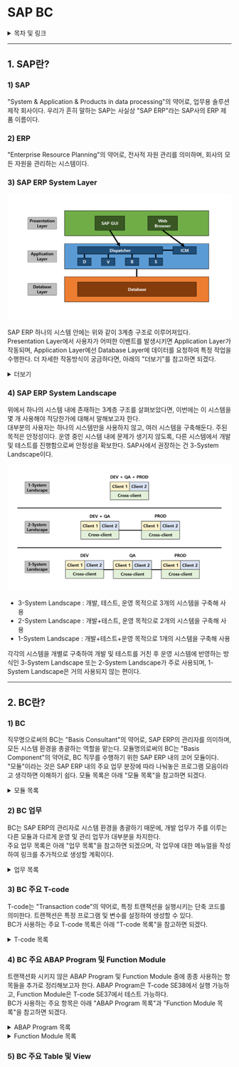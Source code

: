 # SAP BC

<details>
<summary>목차 및 링크</summary>
<div markdown="1">

> [1. SAP란?](https://github.com/KaJaeHyeob/SAP_BC#1-sap%EB%9E%80)    
> > [1) SAP](https://github.com/KaJaeHyeob/SAP_BC#1-sap)    
> > [2) ERP](https://github.com/KaJaeHyeob/SAP_BC#2-erp)    
> > [3) SAP ERP System Layer](https://github.com/KaJaeHyeob/SAP_BC#3-sap-erp-system-layer)    
> > [4) SAP ERP System Landscape](https://github.com/KaJaeHyeob/SAP_BC#4-sap-erp-system-landscape)    
> 
> [2. BC란?](https://github.com/KaJaeHyeob/SAP_BC#2-bc%EB%9E%80)    
> > [1) BC](https://github.com/KaJaeHyeob/SAP_BC#1-bc)    
> > [2) BC 업무](https://github.com/KaJaeHyeob/SAP_BC#2-bc-%EC%97%85%EB%AC%B4)    
> > [3) BC 주요 T-code](https://github.com/KaJaeHyeob/SAP_BC#3-bc-%EC%A3%BC%EC%9A%94-t-code)    
> > [4) BC 주요 ABAP Program 및 Function Module](https://github.com/KaJaeHyeob/SAP_BC#4-bc-%EC%A3%BC%EC%9A%94-abap-program-%EB%B0%8F-function-module)
> > [5) BC 주요 Table 및 View](https://github.com/KaJaeHyeob/SAP_BC#5-bc-%EC%A3%BC%EC%9A%94-table-%EB%B0%8F-view)

</div>
</details>

-----

## 1. SAP란?

### 1) SAP

 "System & Application & Products in data processing"의 약어로, 업무용 솔루션 제작 회사이다. 우리가 흔히 말하는 SAP는 사실상 "SAP ERP"라는 SAP사의 ERP 제품 이름이다.    

### 2) ERP

 "Enterprise Resource Planning"의 약어로, 전사적 자원 관리를 의미하며, 회사의 모든 자원을 관리하는 시스템이다.    

### 3) SAP ERP System Layer

![Untitled](./image/Untitled.png)

 SAP ERP 하나의 시스템 안에는 위와 같이 3계층 구조로 이루어져있다.    
 Presentation Layer에서 사용자가 어떠한 이벤트를 발생시키면 Application Layer가 작동되며, Application Layer에선 Database Layer에 데이터를 요청하여 특정 작업을 수행한다. 더 자세한 작동방식이 궁금하다면, 아래의 "더보기"를 참고하면 되겠다.   

<details>
<summary>더보기</summary>
<div markdown="1">

>  3계층 중에서 어렵게 느껴질 수도 있는 부분인 Application Layer에 대해서 좀 더 자세하게 작성해보도록 하겠다. BC 직무가 아니라면 굳이 볼 필요 없는 부분이다.    
> 
>  Application Layer의 중요한 구성요소 두 가지는 DP(Dispatcher), WP(Work Process)이다.    
>  DP는 사용자가 발생시킨 이벤트와 부합하는 WP로 해당 작업을 분배시키는 역할을 한다.    
>  WP는 각 작업을 수행하는 프로세스로, 대표적으로 DVBS 네 가지 유형이 존재한다.    
>  - D : "Dialog WP"의 약자로, 대부분의 조회 또는 연산 작업을 수행    
>  - V : "Update WP"의 약자로, Database 업데이트에 관한 작업을 수행    
>  - B : "Background WP"의 약자로, 작동 프로그램 및 변수와 실행시각 등을 설정하여 사용자와 추가적인 상호작용이 필요없는 작업을 수행    
>  - S : "Spool WP"의 약자로, 출력 요청 시 데이터를 프린터에 전달하는 작업을 수행    
> 
>  위의 내용은 하나의 Application Server를 사용한다는 가정하에 작성한 것이고, 서버가 여러 대일 경우에는 아래 그림과 같이 조금 더 복잡해진다.    
> 
> ![Untitled1](./image/Untitled1.png)
> 
>  서버가 여러 대일 경우에는 ASCS(ABAP System Central Service)가 락 테이블 관리 및 로드밸런싱 관리 역할을 해주는데, ASCS를 포함하는 하나의 서버를 PAS(Primary Application Server)라 하고, 그 외 나머지 서버들을 AAS(Additional Application Server)라고 한다.    
>  ASCS의 ES(Enqueue Server)에서는 서버간의 락을 방지하기 위해 통합 락 테이블을 관리하고, MS(Message Server)에서는 서버들의 DP와 통신하면서 로드밸런싱을 관리한다.    
> 
>  - 사실 SAP사에서 PAS와 ASCS를 완벽히 분리시켰기 때문에, PAS와 AAS 둘 사이에는 전혀 차이가 없다고 한다. 하지만, NetWeaver 7.0 이하 버전까지는 현재의 PAS와 ASCS가 합쳐진 CI(Central Instance), 현재의 AAS인 DI(Dialog Instance) 개념을 사용했기 때문에 대부분의 사용자들이 PAS와 AAS 둘을 구별하여 사용한다.    

</div>
</details>

### 4) SAP ERP System Landscape

 위에서 하나의 시스템 내에 존재하는 3계층 구조를 살펴보았다면, 이번에는 이 시스템을 몇 개 사용해야 적당한가에 대해서 말해보고자 한다.    
 대부분의 사용자는 하나의 시스템만을 사용하지 않고, 여러 시스템을 구축해둔다. 주된 목적은 안정성이다. 운영 중인 시스템 내에 문제가 생기지 않도록, 다른 시스템에서 개발 및 테스트를 진행함으로써 안정성을 확보한다. SAP사에서 권장하는 건 3-System Landscape이다.    

![Untitled2](./image/Untitled2.png)

 - 3-System Landscape : 개발, 테스트, 운영 목적으로 3개의 시스템을 구축해 사용
 - 2-System Landscape : 개발+테스트, 운영 목적으로 2개의 시스템을 구축해 사용
 - 1-System Landscape : 개발+테스트+운영 목적으로 1개의 시스템을 구축해 사용

 각각의 시스템을 개별로 구축하여 개발 및 테스트를 거친 후 운영 시스템에 반영하는 방식인 3-System Landscape 또는 2-System Landscape가 주로 사용되며, 1-System Landscape은 거의 사용되지 않는 편이다.    

-----

## 2. BC란?    

### 1) BC    

 직무명으로써의 BC는 "Basis Consultant"의 약어로, SAP ERP의 관리자를 의미하며, 모든 시스템 환경을 총괄하는 역할을 맡는다. 모듈명의로써의 BC는 "Basis Component"의 약어로, BC 직무를 수행하기 위한 SAP ERP 내의 코어 모듈이다.    
 "모듈"이라는 것은 SAP ERP 내의 주요 업무 분장에 따라 나눠놓은 프로그램 모음이라고 생각하면 이해하기 쉽다. 모듈 목록은 아래 "모듈 목록"을 참고하면 되겠다.    

<details>
<summary>모듈 목록</summary>
<div markdown="1">

>  코어 모듈
>  - MM : "Material Management"의 약어로, 구매 및 자재 관리 모듈
>  - PP : "Production Planning"의 약어로, 생산 관리 모듈
>  - SD : "Sales and Distribution"의 약어로, 영업 및 유통(물류) 관리 모듈
>  - FI : "Financial"의 약자로, 재무 회계 모듈 (외부 보고용 회계)
>  - CO : "Controlling"의 약자로, 관리 회계 모듈 (내부 전략용 회계)
>  - HR : "Human Resources"의 약어로, 인사 관리 모듈
>  - BW : "Business Warehouse"의 약어로, 데이터 관리 모듈
>  - BI : "Business Intelligence"의 약어로, 데이터 분석 및 리포팅 모듈
> 
>  서브 모듈
>  - QM : "Quality Management"의 약어로, 품질 관리 모듈
>  - IM : "Investment Management"의 약어로, 수출입 및 투자 관리 모듈
>  - LE : "Logistics Execution"의 약어로, 재고 및 보관 관리 모듈
>  - PM : "Plant Management"의 약어로, 설비 관리 모듈
>  - TR : "Treasury"의 약자로, 자금 관리 모듈
>  - FB : "Firm Banking"의 약어로, 펌뱅킹 관리 모듈 (은행 업무)
>  - PI : "Process Integration"의 약어로, non-SAP 프로그램 데이터 연동 관리 모듈

</div>
</details>

### 2) BC 업무    

 BC는 SAP ERP의 관리자로 시스템 환경을 총괄하기 때문에, 개발 업무가 주를 이루는 다른 모듈과 다르게 운영 및 관리 업무가 대부분을 차지한다.    
 주요 업무 목록은 아래 "업무 목록"을 참고하면 되겠으며, 각 업무에 대한 메뉴얼을 작성하여 링크를 추가적으로 생성할 계획이다.    

<details>
<summary>업무 목록</summary>
<div markdown="1">
 
>  주요 업무
>  - SAP ERP System Install
>  - System Landscape 디자인/관리
>  - System 업그레이드 전략 수립/수행
>  - Client 및 User 관리
>  - CTS(Change and Transport System) 관리
>  - Snote 및 SP 관리
>  - 배치잡(Batch Job) 관리
>  - Spool 관리
>  - Performance 관리
>  - Parameter 관리
>  - SAP Router 설치 및 OSS(Online Service System) 관리
>  - 제품 License 관리
>  - Developer & Object Key 관리
>  - Solman(Solution Manager) 설치/관리
>  - 런타임 에러 대응
>  - Database(HANA DB) 백업 관리
> 
>  기타 업무
>  - [SAP 한글 깨짐 현상 조치]()

</div>
</details>
 
### 3) BC 주요 T-code    

 T-code는 "Transaction code"의 약어로, 특정 트랜잭션을 실행시키는 단축 코드를 의미한다. 트랜잭션은 특정 프로그램 및 변수를 설정하여 생성할 수 있다.    
 BC가 사용하는 주요 T-code 목록은 아래 "T-code 목록"을 참고하면 되겠다.    

<details>
<summary>T-code 목록</summary>
<div markdown="1">

>  - AL08 : 전체 서버 접속자 조회
>  - AL11 : SAP 디렉토리 조회
>  - DB01 : DB 락 조회/분석
>  - DB02 : DB 성능 및 용량 조회
>  - DB13 : DB 백업 관리
>  - PFCG : Role 관리
>  - PFUD : Mass User Comparison 실행
>  - RSUSR003 : Standard User 조회
>  - RSUSR200 : User 마지막 로그인 기록 조회
>  - RZ11 : 파라미터 조회
>  - RZ12 : RFC 로그온 그룹 관리
>  - SAT : 런타임 분석 조회
>  - SCC1 : TR 사용 Client Copy
>  - SCC3 : Client Copy 진행상황 조회
>  - SCC4 : Client 정보 조회
>  - SCC9 : RFC 사용 Remote Client Copy
>  - SCCL : Local Client Copy
>  - SCU3 : 테이블 변경 이력 조회
>  - SE01 : TR 조회/릴리즈 (Transport Request Organizer)
>  - SE03 : TR 관련 툴 조회/실행 (Transport Request Organizer Tools)
>  - SE09 : TR 조회/릴리즈 (Transport Request Organizer)
>  - SE11 : 테이블 뷰 정보 조회/관리 (ABAP Dictionary)
>  - SE16 : 테이블 조회
>  - SE30 : 런타임 조회/분석
>  - SE37 : Function Module 생성/조회/관리/실행 (Function Builder)
>  - SE38 : ABAP Program 생성/조회/관리/실행 (ABAP Editor)
>  - SE80 : Object 조회 (Object Navigator)
>  - SE81 : 애플리케이션 계층 조회
>  - SE90 : Object 조회 (Object Navigator)
>  - SE91 : 메시지 관리
>  - SE93 : T-code 생성/조회/관리 (Maintain Transaction)
>  - SM01 : T-code 락 관리
>  - SM02 : 시스템 메시지
>  - SM04 : 서버별 접속자 조회
>  - SM12 : 락 목록 조회
>  - SM13 : 업데이트 시스템 조회
>  - SM21 : 시스템 로그 조회
>  - SM30 : 테이블 뷰 관리
>  - SM31 : 테이블 뷰 관리
>  - SM36 : 배치잡 생성
>  - SM37 : 배치잡 조회
>  - SM50 : 서버별 WP 조회/관리
>  - SM51 : 서버 목록 및 상태 조회
>  - SM59 : RFC 관리
>  - SM66 : 전체 서버 WP 조회/관리
>  - SMGW : 게이트웨이 조회
>  - SMLG : 로그온 그룹 관리
>  - SPRO_ADMIN : 프로젝트 관리
>  - ST02 : 메모리 사용현황 조회
>  - ST05 : 성능 추적 기능 관리 (Performance Trace)
>  - ST22 : 런타임 에러 조회/분석
>  - STMS : TR 관리 시스템 (Transport Management System)
>  - SU01 : User 생성/관리
>  - SU10 : Mass User 관리
>  - SU53 : User 최근 권한 성공 및 실패 내역 조회
>  - SUIM : 조건별 User 목록 조회 (User Information System)
>  - TOGL : SM59 내 RFC 조회 후 실행 가능한 RFC 강제 편집

</div>
</details>

### 4) BC 주요 ABAP Program 및 Function Module    

 트랜잭션화 시키지 않은 ABAP Program 및 Function Module 중에 종종 사용하는 항목들을 추가로 정리해보고자 한다. ABAP Program은 T-code SE38에서 실행 가능하고, Function Module은 T-code SE37에서 테스트 가능하다.    
 BC가 사용하는 주요 항목은 아래 "ABAP Program 목록"과 "Function Module 목록"을 참고하면 되겠다.    

<details>
<summary>ABAP Program 목록</summary>
<div markdown="1">

>  - RSCCEXPT : Client Copy 예외 테이블 설정

</div>
</details>

<details>
<summary>Function Module 목록</summary>
<div markdown="1">

>  - MENU_FAVORITE_DOWNLOAD : 특정 User로부터 즐겨찾기 항목 다운로드
>  - MENU_FAVORITE_UPLOAD : 특정 User에게 즐겨찾기 항목 업로드
>  - SCCR_LOCK_CLIENT : Client 잠금 설정
>  - SCCR_UNLOCK_CLIENT : Client 잠금 해제

</div>
</details>

### 5) BC 주요 Table 및 View



